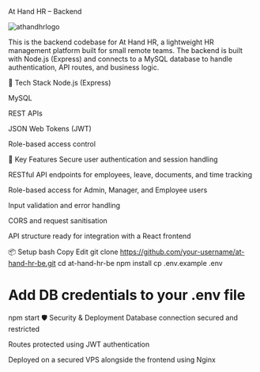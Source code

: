At Hand HR – Backend

![athandhrlogo](https://github.com/user-attachments/assets/93f92b3d-142d-4bc6-a181-8ad06c8fc724)


This is the backend codebase for At Hand HR, a lightweight HR management platform built for small remote teams. The backend is built with Node.js (Express) and connects to a MySQL database to handle authentication, API routes, and business logic.

🧰 Tech Stack
Node.js (Express)

MySQL

REST APIs

JSON Web Tokens (JWT)

Role-based access control

🚀 Key Features
Secure user authentication and session handling

RESTful API endpoints for employees, leave, documents, and time tracking

Role-based access for Admin, Manager, and Employee users

Input validation and error handling

CORS and request sanitisation

API structure ready for integration with a React frontend

📦 Setup
bash
Copy
Edit
git clone https://github.com/your-username/at-hand-hr-be.git
cd at-hand-hr-be
npm install
cp .env.example .env
# Add DB credentials to your .env file
npm start
🛡️ Security & Deployment
Database connection secured and restricted

Routes protected using JWT authentication

Deployed on a secured VPS alongside the frontend using Nginx
